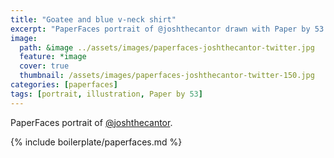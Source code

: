 ```yaml
---
title: "Goatee and blue v-neck shirt"
excerpt: "PaperFaces portrait of @joshthecantor drawn with Paper by 53 on an iPad."
image: 
  path: &image ../assets/images/paperfaces-joshthecantor-twitter.jpg 
  feature: *image
  cover: true
  thumbnail: /assets/images/paperfaces-joshthecantor-twitter-150.jpg
categories: [paperfaces]
tags: [portrait, illustration, Paper by 53]
---
```


PaperFaces portrait of [@joshthecantor](https://twitter.com/joshthecantor).

{% include boilerplate/paperfaces.md %}
